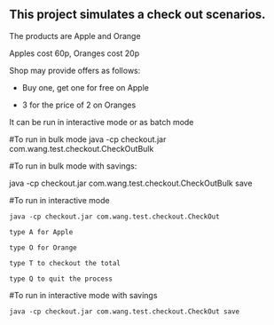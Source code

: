 ## This project simulates a check out scenarios.

The products are Apple and Orange

Apples cost 60p, Oranges cost 20p

Shop may provide offers as follows:

 - Buy one, get one for free on Apple

 - 3 for the price of 2 on Oranges

It can be run in interactive mode or as batch mode

#To run in bulk mode
java -cp checkout.jar com.wang.test.checkout.CheckOutBulk

#To run in bulk mode with savings:

java -cp checkout.jar com.wang.test.checkout.CheckOutBulk save
 
#To run in interactive mode

	java -cp checkout.jar com.wang.test.checkout.CheckOut
	
	type A for Apple 
	
	type O for Orange
	
	type T to checkout the total
	
	type Q to quit the process 
	
#To run in interactive mode with savings

	java -cp checkout.jar com.wang.test.checkout.CheckOut save
	